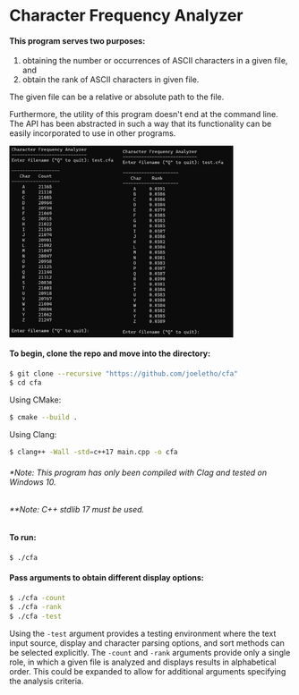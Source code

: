 # Character Frequency Analyzer

#### This program serves two purposes: 
1) obtaining the number or occurrences of ASCII characters in a given file, and 
2) obtain the rank of ASCII characters in given file.

The given file can be a relative or absolute path to the file.

Furthermore, the utility of this program doesn't end at the command line. The API has been abstracted in such a way that its functionality can be easily incorporated to use in other programs.

<img align="left" width="200" height="343" src="https://github.com/joeletho/cfa/blob/main/assets/images/cfa_count.png">
<img align="center" width="200" height="343" src="https://github.com/joeletho/cfa/blob/main/assets/images/cfa_rank.png">

#### To begin, clone the repo and move into the directory:
```bash
$ git clone --recursive "https://github.com/joeletho/cfa"
$ cd cfa
```
Using CMake:
```bash
$ cmake --build .
```

Using Clang:
```bash
$ clang++ -Wall -std=c++17 main.cpp -o cfa
```
###### _*Note: This program has only been compiled with Clag and tested on Windows 10._
###### _**Note: C++ stdlib 17 must be used._

#### To run:
```bash
$ ./cfa
```
#### Pass arguments to obtain different display options:
```bash
$ ./cfa -count
$ ./cfa -rank
$ ./cfa -test
```
Using the `-test` argument provides a testing environment where the text input source, display and character parsing options, and sort methods can be selected explicitly. The `-count` and `-rank` arguments provide only a single role, in which a given file is analyzed and displays results in alphabetical order. This could be expanded to allow for additional arguments specifying the analysis criteria.
